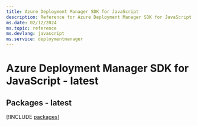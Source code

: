 ```yaml
---
title: Azure Deployment Manager SDK for JavaScript
description: Reference for Azure Deployment Manager SDK for JavaScript
ms.date: 02/12/2024
ms.topic: reference
ms.devlang: javascript
ms.service: deploymentmanager
---
```

# Azure Deployment Manager SDK for JavaScript - latest
## Packages - latest
[!INCLUDE [packages](deployment-manager-index.md)]